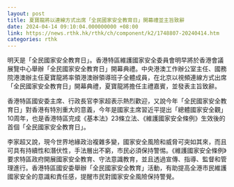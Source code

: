 ```yaml
---
layout: post
title: 夏寶龍將以連線方式出席「全民國家安全教育日」開幕禮並主旨致辭
date: 2024-04-14 09:10:04.000000000 +08:00
link: https://news.rthk.hk/rthk/ch/component/k2/1748807-20240414.htm
categories: rthk
---
```


明天是「全民國家安全教育日」。香港特區維護國家安全委員會明早將於香港會議展覽中心舉辦「全民國家安全教育日」開幕典禮。中央港澳工作辦公室主任、國務院港澳辦主任夏寶龍將率領港澳辦領導班子全體成員，在北京以視頻連線方式出席「全民國家安全教育日」開幕典禮，夏寶龍將擔任主禮嘉賓，並發表主旨致辭。

香港特區國安委主席、行政長官李家超表示熱烈歡迎，又說今年「全民國家安全教育日」對香港有特別重大的意義，今年是國家主席習近平提出「總體國家安全觀」10周年，也是香港特區完成《基本法》23條立法、《維護國家安全條例》生效後的首個「全民國家安全教育日」。

李家超又說，現今世界地緣政治複雜多變，國家安全風險和威脅可突如其來，而且可具有持續性和潛伏性，手法層出不窮，市民必須保持警惕。《維護國家安全條例》要求特區政府開展國家安全教育、守法意識教育，並且透過宣傳、指導、監督和管理進行。香港特區國安委舉辦「全民國家安全教育」活動，有助提高全港市民維護國家安全的意識和責任感，提醒市民對國家安全風險保持警覺。
